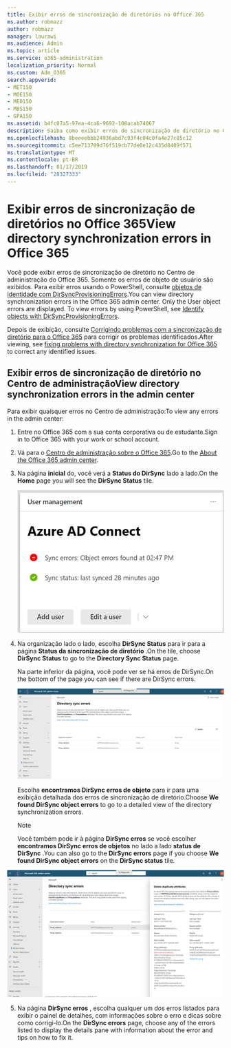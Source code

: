 ```yaml
---
title: Exibir erros de sincronização de diretórios no Office 365
ms.author: robmazz
author: robmazz
manager: laurawi
ms.audience: Admin
ms.topic: article
ms.service: o365-administration
localization_priority: Normal
ms.custom: Adm_O365
search.appverid:
- MET150
- MOE150
- MED150
- MBS150
- GPA150
ms.assetid: b4fc07a5-97ea-4ca6-9692-108acab74067
description: Saiba como exibir erros de sincronização de diretório no Centro de administração do Office 365.
ms.openlocfilehash: 8beeeebbb24936abd7c93f4c04c0fa4e27c85c12
ms.sourcegitcommit: c5ee713709d76f519cb77de0e12c435d8409f571
ms.translationtype: MT
ms.contentlocale: pt-BR
ms.lasthandoff: 01/17/2019
ms.locfileid: "28327333"
---
```

# <a name="view-directory-synchronization-errors-in-office-365"></a><span data-ttu-id="0772e-103">Exibir erros de sincronização de diretórios no Office 365</span><span class="sxs-lookup"><span data-stu-id="0772e-103">View directory synchronization errors in Office 365</span></span>

<span data-ttu-id="0772e-p101">Você pode exibir erros de sincronização de diretório no Centro de administração do Office 365. Somente os erros de objeto de usuário são exibidos. Para exibir erros usando o PowerShell, consulte [objetos de identidade com DirSyncProvisioningErrors](https://docs.microsoft.com/azure/active-directory/hybrid/how-to-connect-syncservice-duplicate-attribute-resiliency).</span><span class="sxs-lookup"><span data-stu-id="0772e-p101">You can view directory synchronization errors in the Office 365 admin center. Only the User object errors are displayed. To view errors by using PowerShell, see [Identify objects with DirSyncProvisioningErrors](https://docs.microsoft.com/azure/active-directory/hybrid/how-to-connect-syncservice-duplicate-attribute-resiliency).</span></span>

<span data-ttu-id="0772e-107">Depois de exibição, consulte [Corrigindo problemas com a sincronização de diretório para o Office 365](fix-problems-with-directory-synchronization.md) para corrigir os problemas identificados.</span><span class="sxs-lookup"><span data-stu-id="0772e-107">After viewing, see [fixing problems with directory synchronization for Office 365](fix-problems-with-directory-synchronization.md) to correct any identified issues.</span></span>
  
## <a name="view-directory-synchronization-errors-in-the-admin-center"></a><span data-ttu-id="0772e-108">Exibir erros de sincronização de diretório no Centro de administração</span><span class="sxs-lookup"><span data-stu-id="0772e-108">View directory synchronization errors in the admin center</span></span>

<span data-ttu-id="0772e-109">Para exibir quaisquer erros no Centro de administração:</span><span class="sxs-lookup"><span data-stu-id="0772e-109">To view any errors in the admin center:</span></span>
  
1. <span data-ttu-id="0772e-110">Entre no Office 365 com a sua conta corporativa ou de estudante.</span><span class="sxs-lookup"><span data-stu-id="0772e-110">Sign in to Office 365 with your work or school account.</span></span> 
    
2. <span data-ttu-id="0772e-111">Vá para o [Centro de administração sobre o Office 365](https://support.office.com/article/758befc4-0888-4009-9f14-0d147402fd23).</span><span class="sxs-lookup"><span data-stu-id="0772e-111">Go to the [About the Office 365 admin center](https://support.office.com/article/758befc4-0888-4009-9f14-0d147402fd23).</span></span>
    
3. <span data-ttu-id="0772e-112">Na página **inicial** do, você verá a **Status do DirSync** lado a lado.</span><span class="sxs-lookup"><span data-stu-id="0772e-112">On the **Home** page you will see the **DirSync Status** tile.</span></span> 
    
    ![O Status de DirSync lado a lado no modo de visualização admin center](media/060006e9-de61-49d5-8979-e77cda198e71.png)
  
4. <span data-ttu-id="0772e-114">Na organização lado o lado, escolha **DirSync Status** para ir para a página **Status da sincronização de diretório** .</span><span class="sxs-lookup"><span data-stu-id="0772e-114">On the tile, choose **DirSync Status** to go to the **Directory Sync Status** page.</span></span> 
    
    <span data-ttu-id="0772e-115">Na parte inferior da página, você pode ver se há erros de DirSync.</span><span class="sxs-lookup"><span data-stu-id="0772e-115">On the bottom of the page you can see if there are DirSync errors.</span></span>
    
    ![Na página Status da sincronização de diretório, você pode ver se há erros de objeto do DirSync](media/882094a3-80d3-4aae-b90b-78b27047974c.png)
  
    <span data-ttu-id="0772e-117">Escolha **encontramos DirSync erros de objeto** para ir para uma exibição detalhada dos erros de sincronização de diretório.</span><span class="sxs-lookup"><span data-stu-id="0772e-117">Choose **We found DirSync object errors** to go to a detailed view of the directory synchronization errors.</span></span> 
    
    > [!NOTE]
    > <span data-ttu-id="0772e-118">Você também pode ir à página **DirSync erros** se você escolher **encontramos DirSync erros de objetos** no lado a lado **status de DirSync** .</span><span class="sxs-lookup"><span data-stu-id="0772e-118">You can also go to the **DirSync errors** page if you choose **We found DirSync object errors** on the **DirSync status** tile.</span></span> 
  
![Página de erros de DirSync](media/a6e302d4-6be7-4e3a-b4b5-81c5a2c02952.png)
  
5. <span data-ttu-id="0772e-120">Na página **DirSync erros** , escolha qualquer um dos erros listados para exibir o painel de detalhes, com informações sobre o erro e dicas sobre como corrigi-lo.</span><span class="sxs-lookup"><span data-stu-id="0772e-120">On the **DirSync errors** page, choose any of the errors listed to display the details pane with information about the error and tips on how to fix it.</span></span> 
